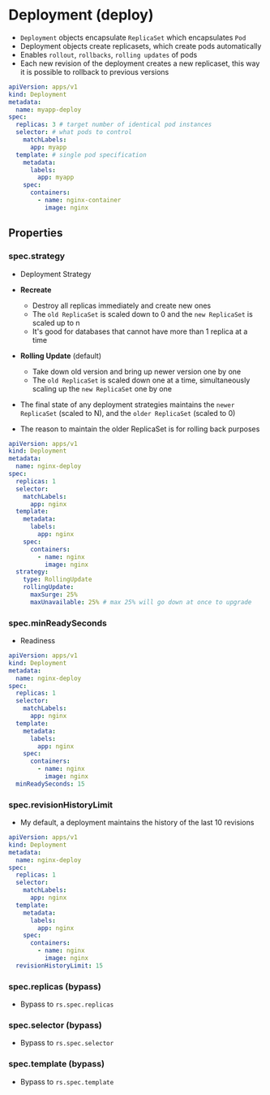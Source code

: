# Deployment (deploy)

- `Deployment` objects encapsulate `ReplicaSet` which encapsulates `Pod`
- Deployment objects create replicasets, which create pods automatically
- Enables `rollout`, `rollbacks`, `rolling updates` of pods
- Each new revision of the deployment creates a new replicaset, this way it is possible to rollback to previous versions

```yaml
apiVersion: apps/v1
kind: Deployment
metadata:
  name: myapp-deploy
spec:
  replicas: 3 # target number of identical pod instances
  selector: # what pods to control
    matchLabels:
      app: myapp
  template: # single pod specification
    metadata:
      labels:
        app: myapp
    spec:
      containers:
        - name: nginx-container
          image: nginx
```

## Properties

### spec.strategy

- Deployment Strategy

- **Recreate**
  - Destroy all replicas immediately and create new ones
  - The `old ReplicaSet` is scaled down to 0 and the `new ReplicaSet` is scaled up to n
  - It's good for databases that cannot have more than 1 replica at a time

- **Rolling Update** (default)
  - Take down old version and bring up newer version one by one
  - The `old ReplicaSet` is scaled down one at a time, simultaneously scaling up the `new ReplicaSet` one by one

- The final state of any deployment strategies maintains the `newer ReplicaSet` (scaled to N), and the `older ReplicaSet` (scaled to 0)
- The reason to maintain the older ReplicaSet is for rolling back purposes

```yaml
apiVersion: apps/v1
kind: Deployment
metadata:
  name: nginx-deploy
spec:
  replicas: 1
  selector:
    matchLabels:
      app: nginx
  template:
    metadata:
      labels:
        app: nginx
    spec:
      containers:
        - name: nginx
          image: nginx
  strategy:
    type: RollingUpdate
    rollingUpdate:
      maxSurge: 25%
      maxUnavailable: 25% # max 25% will go down at once to upgrade
```

### spec.minReadySeconds

- Readiness

```yaml
apiVersion: apps/v1
kind: Deployment
metadata:
  name: nginx-deploy
spec:
  replicas: 1
  selector:
    matchLabels:
      app: nginx
  template:
    metadata:
      labels:
        app: nginx
    spec:
      containers:
        - name: nginx
          image: nginx
  minReadySeconds: 15
```

### spec.revisionHistoryLimit

- My default, a deployment maintains the history of the last 10 revisions

```yaml
apiVersion: apps/v1
kind: Deployment
metadata:
  name: nginx-deploy
spec:
  replicas: 1
  selector:
    matchLabels:
      app: nginx
  template:
    metadata:
      labels:
        app: nginx
    spec:
      containers:
        - name: nginx
          image: nginx
  revisionHistoryLimit: 15
```

### spec.replicas (bypass)

- Bypass to `rs.spec.replicas`

### spec.selector (bypass)

- Bypass to `rs.spec.selector`

### spec.template (bypass)

- Bypass to `rs.spec.template`
